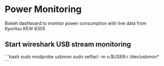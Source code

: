 # Power Monitoring
Bokeh dashboard to monitor power consumption with live data from Kyoritsu KEW 6305


## Start wireshark USB stream monitoring

´´´bash
sudo modprobe usbmon
sudo setfacl -m u:$USER:r /dev/usbmon*
´´´
